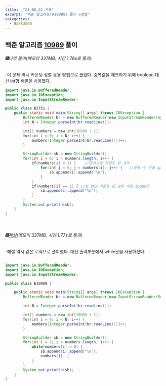 ```yaml
---
title:  "21.08.22 기록"
excerpt: "백준 알고리즘(#10989) 풀이 ★정렬"
categories:
  - BAEKJOON
---
```



## 백준 알고리즘 [10989](https://www.acmicpc.net/problem/10989) 풀이

###### 🎆나의 풀이(메모리 337MB, 시간 1.76s로 통과) <br/>
-이 문제 역시 카운팅 정렬 응용 방법으로 풀었다. 중복값을 체크하기 위해 boolean 대신 int형 배열을 사용했다.<br>

  ```java
  import java.io.BufferedReader;
  import java.io.IOException;
  import java.io.InputStreamReader;

  public class B2751 {
      public static void main(String[] args) throws IOException {
          BufferedReader br = new BufferedReader(new InputStreamReader(System.in));
          int N = Integer.parseInt(br.readLine());

          int[] numbers = new int[10000 + 1];
          for(int i = 0; i < N; i++) {
              numbers[Integer.parseInt(br.readLine())]++;
          }

          StringBuilder sb = new StringBuilder();
          for(int i = 0; i < numbers.length; i++) {
              if(numbers[i] > 1) {    //중복으로 카운트 된 경우
                  for(int j = 0; j < numbers[i]; j++) {   //중복 수 만큼 append
                      sb.append(i).append("\n");
                  }
              }
              if(numbers[i] == 1) { //한 번만 카운트 된 경우 바로 append
                  sb.append(i).append("\n");
              }
          }
          System.out.println(sb);
      }
  }
  ```

<br>

###### 🎆[해설](https://st-lab.tistory.com/107)(메모리 337MB, 시간 1.77s로 통과)<br/>
-해설 역시 같은 로직으로 풀이했다. 대신 출력부분에서 while문을 사용하셨다.<br>

```java

import java.io.BufferedReader;
import java.io.IOException;
import java.io.InputStreamReader;

public class B10989 {

    public static void main(String[] args) throws IOException {
        BufferedReader br = new BufferedReader(new InputStreamReader(System.in));

        int N = Integer.parseInt(br.readLine());

        int[] numbers = new int[10000 + 1];
        for(int i = 0; i < N; i++) {
            numbers[Integer.parseInt(br.readLine())]++;
        }

        StringBuilder sb = new StringBuilder();
        for(int i = 1; i < numbers.length; i++) {
            while(numbers[i] > 0) {
                sb.append(i).append("\n");
                numbers[i]--;
            }
        }
        System.out.println(sb);
    }
}
```

